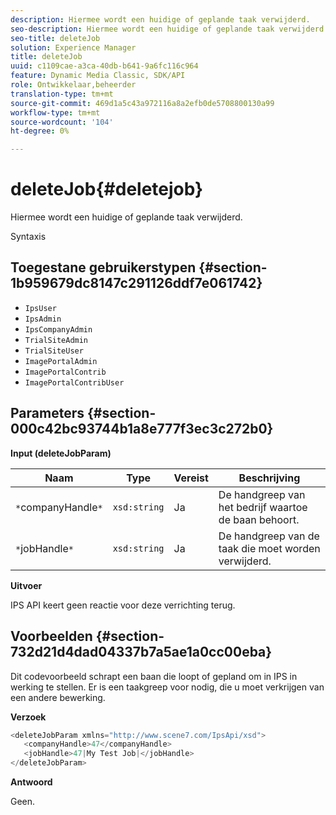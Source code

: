 ```yaml
---
description: Hiermee wordt een huidige of geplande taak verwijderd.
seo-description: Hiermee wordt een huidige of geplande taak verwijderd.
seo-title: deleteJob
solution: Experience Manager
title: deleteJob
uuid: c1109cae-a3ca-40db-b641-9a6fc116c964
feature: Dynamic Media Classic, SDK/API
role: Ontwikkelaar,beheerder
translation-type: tm+mt
source-git-commit: 469d1a5c43a972116a8a2efb0de5708800130a99
workflow-type: tm+mt
source-wordcount: '104'
ht-degree: 0%

---
```



# deleteJob{#deletejob}

Hiermee wordt een huidige of geplande taak verwijderd.

Syntaxis

## Toegestane gebruikerstypen {#section-1b959679dc8147c291126ddf7e061742}

* `IpsUser`
* `IpsAdmin`
* `IpsCompanyAdmin`
* `TrialSiteAdmin`
* `TrialSiteUser`
* `ImagePortalAdmin`
* `ImagePortalContrib`
* `ImagePortalContribUser`

## Parameters {#section-000c42bc93744b1a8e777f3ec3c272b0}

**Input (deleteJobParam)**

| Naam | Type | Vereist | Beschrijving |
|---|---|---|---|
| `*`companyHandle`*` | `xsd:string` | Ja | De handgreep van het bedrijf waartoe de baan behoort. |
| `*`jobHandle`*` | `xsd:string` | Ja | De handgreep van de taak die moet worden verwijderd. |

**Uitvoer**

IPS API keert geen reactie voor deze verrichting terug.

## Voorbeelden {#section-732d21d4dad04337b7a5ae1a0cc00eba}

Dit codevoorbeeld schrapt een baan die loopt of gepland om in IPS in werking te stellen. Er is een taakgreep voor nodig, die u moet verkrijgen van een andere bewerking.

**Verzoek**

```java
<deleteJobParam xmlns="http://www.scene7.com/IpsApi/xsd">
   <companyHandle>47</companyHandle>
   <jobHandle>47|My Test Job|</jobHandle>
</deleteJobParam>
```

**Antwoord**

Geen.
